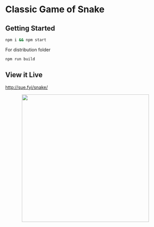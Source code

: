 # Classic Game of Snake

## Getting Started

```sh
npm i && npm start
```

For distribution folder 
```sh
npm run build
```

## View it Live

http://sue.fyi/snake/

<p align="center"><img width="400" src="http://sue.fyi/snake.gif#1"></p>

